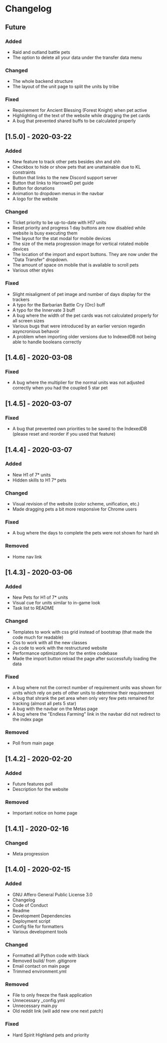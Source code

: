 # Changelog

## Future
### Added
- Raid and outland battle pets
- The option to delete all your data under the transfer data menu

### Changed
- The whole backend structure
- The layout of the unit page to split the units by tribe

### Fixed
- Requirement for Ancient Blessing (Forest Knight) when pet active
- Highlighting of the text of the website while dragging the pet cards
- A bug that prevented shared buffs to be calculated properly

## [1.5.0] - 2020-03-22
### Added
- New feature to track other pets besides shn and shh
- Checkbox to hide or show pets that are unattainable due to KL constraints
- Button that links to the new Discord support server
- Button that links to HarroweD pet guide
- Button for donations
- Animation to dropdown menus in the navbar
- A logo for the website

### Changed
- Ticket priority to be up-to-date with H17 units
- Reset priority and progress 1 day buttons are now disabled while website is busy executing them
- The layout for the stat modal for mobile devices
- The size of the meta progression image for vertical rotated mobile devices
- The location of the import and export buttons. They are now under the "Data Transfer" dropdown.
- The amount of space on mobile that is available to scroll pets
- Various other styles

### Fixed
- Slight misaligment of pet image and number of days display for the trackers
- A typo for the Barbarian Battle Cry (Orc) buff
- A typo for the Innervate 3 buff
- A bug where the width of the pet cards was not calculated properly for all screen sizes
- Various bugs that were introduced by an earlier version regardin asyncronious behavoir
- A problem when importing older versions due to IndexedDB not being able to handle booleans correctly

## [1.4.6] - 2020-03-08
### Fixed
- A bug where the multiplier for the normal units was not adjusted correctly when you had the coupled 5 star pet

## [1.4.5] - 2020-03-07
### Fixed
- A bug that prevented own priorities to be saved to the IndexedDB (please reset and reorder if you used that feature)

## [1.4.4] - 2020-03-07
### Added
- New H1 of 7* units
- Hidden skills to H1 7* pets

### Changed
- Visual revision of the website (color scheme, unification, etc.)
- Made dragging pets a bit more responsive for Chrome users

### Fixed
- A bug where the days to complete the pets were not shown for hard sh

### Removed
- Home nav link

## [1.4.3] - 2020-03-06
### Added
- New Pets for H1 of 7* units
- Visual cue for units similar to in-game look
- Task list to README

### Changed
- Templates to work with css grid instead of bootstrap (that made the code much for readable)
- Css to work with all the new classes
- Js code to work with the restructured website
- Performance optimizations for the entire codebase
- Made the import button reload the page after successfully loading the data

### Fixed
- A bug where not the correct number of requirement units was shown for units which rely on pets of
other units to determine their requirement
- A bug that shrank the pet area when only very few pets remained for tracking (almost all pets 5 star)
- A bug with the navbar on the Metas page
- A bug where the "Endless Farming" link in the navbar did not redirect to the index page

### Removed
- Poll from main page

## [1.4.2] - 2020-02-20
### Added
- Future features poll
- Description for the website

### Removed
- Important notice on home page

## [1.4.1] - 2020-02-16
### Changed
- Meta progression

## [1.4.0] - 2020-02-15
### Added
- GNU Affero General Public License 3.0
- Changelog
- Code of Conduct
- Readme
- Development Dependencies
- Deployment script
- Config file for formatters
- Various development tools

### Changed
- Formatted all Python code with black
- Removed build/ from .gitignore
- Email contact on main page
- Trimmed environment.yml

### Removed
- File to only freeze the flask application
- Unnecessary _config.yml
- Unnecessary main.py
- Old reddit link (will add new one next patch)

### Fixed
- Hard Spirit Highland pets and priority
